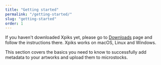 ```yaml
---
title: "Getting started"
permalink: "/getting-started/"
slug: "getting-started"
order: 1
---
```


If you haven't downloaded Xpiks yet, please go to <a href="{{site.baseurl}}/downloads/">Downloads</a> page and follow the instructions there. Xpiks works on macOS, Linux and Windows.

This section covers the basics you need to know to successfully add metadata to your artworks and upload them to microstocks.